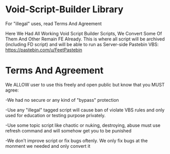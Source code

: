 # Void-Script-Builder Library
For "illegal" uses, read Terms And Agreement

Here We Had All Working Void Script Builder Scripts, We Convert Some Of Them And Other Remain FE Already. This is where all script will be archived (including FD script) and will be able to run as Server-side
Pastebin VBS: https://pastebin.com/u/FeetPastebin
# Terms And Agreement
We ALLOW user to use this freely and open public but know that you MUST agree:

-We had no secure or any kind of "bypass" protection

-Use any "illegal" tagged script will cause ban of violate VBS rules and only used for education or testing purpose privately.

-Use some topic script like chaotic or nuking, destroying, abuse must use refresh command and will somehow get you to be punished

-We don't improve script or fix bugs oftenly. We only fix bugs at the monment we needed and only convert it
